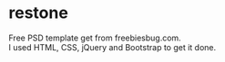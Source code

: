# restone
Free PSD template get from freebiesbug.com.<br>
I used HTML, CSS, jQuery and Bootstrap to get it done.
